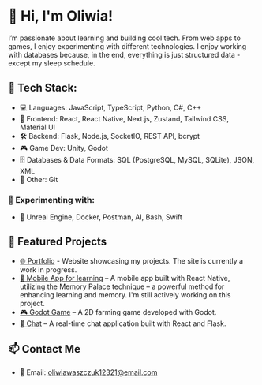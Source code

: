# 👋 Hi, I'm Oliwia!
I’m passionate about learning and building cool tech. From web apps to games, I enjoy experimenting with different technologies. I enjoy working with databases because, in the end, everything is just structured data - except my sleep schedule.

## 🔧 Tech Stack:
- 💻 Languages: JavaScript, TypeScript, Python, C#, C++
- 📱 Frontend: React, React Native, Next.js, Zustand, Tailwind CSS, Material UI
- 🛠 Backend: Flask, Node.js, SocketIO, REST API, bcrypt
- 🎮 Game Dev: Unity, Godot
- 🗄 Databases & Data Formats: SQL (PostgreSQL, MySQL, SQLite), JSON, XML
- 📂 Other: Git

### 🧪 Experimenting with:
- 🌱 Unreal Engine, Docker, Postman, AI, Bash, Swift

## 📌 Featured Projects
- [🌐 Portfolio](https://portfolio-oliwiawaszczuks-projects.vercel.app/Portfolio/) - Website showcasing my projects. The site is currently a work in progress.
- [📱 Mobile App for learning](https://github.com/oliwiawaszczuk/praMory) –  A mobile app built with React Native, utilizing the Memory Palace technique – a powerful method for enhancing learning and memory. I'm still actively working on this project.
- [🎮 Godot Game](https://github.com/oliwiawaszczuk/praFarm2M) – A 2D farming game developed with Godot.
- [💬 Chat](https://github.com/oliwiawaszczuk/GoodSocket) – A real-time chat application built with React and Flask.

## 📫 Contact Me
- 📧 Email: oliwiawaszczuk12321@email.com
